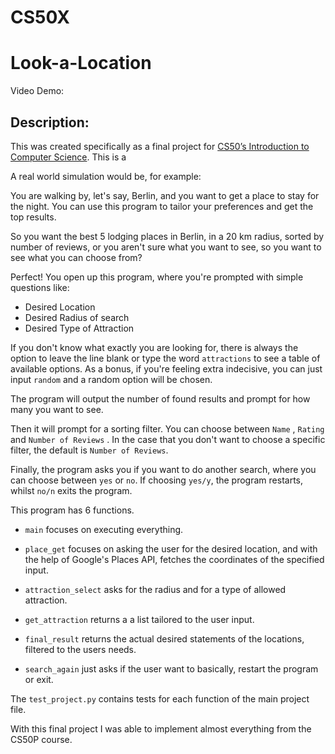 # CS50X
 
# **Look-a-Location**
Video Demo:

##     Description:
This was created specifically as a final project for [CS50’s Introduction to Computer Science](https://cs50.harvard.edu/x/2022/). This is a 


A real world simulation would be, for example:

You are walking by, let's say, Berlin, and you want to get a place to stay for the night. You can use this program to tailor your preferences and get the top results.


So you want the best 5 lodging places in Berlin, in a 20 km radius, sorted by number of reviews, or you aren't sure what you want to see, so you want to see what you can choose from?

Perfect! You open up this program, where you're prompted with simple questions like:

- Desired Location
- Desired Radius of search
- Desired Type of Attraction

If you don't know what exactly you are looking for, there is always the option to leave the line blank or type the word `attractions` to see a table of available options. As a bonus, if you're feeling extra indecisive, you can just input `random` and a random option will be chosen.

The program will output the number of found results and prompt for how many you want to see.

Then it will prompt for a sorting filter. You can choose between `Name` , `Rating` and `Number of Reviews` . In the case that you don't want to choose a specific filter, the default is  `Number of Reviews`.

Finally, the program asks you if you want to do another search, where you can choose between `yes` or `no`. If choosing `yes/y`, the program restarts, whilst `no/n` exits the program.


This program has 6 functions.

- `main` focuses on executing everything.

- `place_get` focuses on asking the user for the desired location, and with the help of Google's Places API, fetches the coordinates of the specified input.

- `attraction_select` asks for the radius and for a type of allowed attraction.

- `get_attraction` returns a a list tailored to the user input.

- `final_result` returns the actual desired statements of the locations, filtered to the users needs.

- `search_again` just asks if the user want to basically, restart the program or exit.

The `test_project.py` contains tests for each function of the main project file.


With this final project I was able to implement almost everything from the CS50P course.